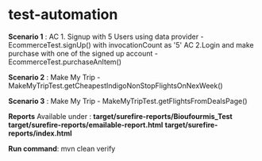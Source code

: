 # test-automation

**Scenario 1** :  AC 1. Signup with 5 Users using data provider - EcommerceTest.signUp() with invocationCount as '5'
                      AC 2.Login and make purchase with one of the signed up account - EcommerceTest.purchaseAnItem()
               
**Scenario 2** : Make My Trip - MakeMyTripTest.getCheapestIndigoNonStopFlightsOnNexWeek()


**Scenario 3** : Make My Trip - MakeMyTripTest.getFlightsFromDealsPage()


**Reports** Available under : **target/surefire-reports/Bioufourmis_Test**
                              **target/surefire-reports/emailable-report.html**
                              **target/surefire-reports/index.html**
                              
 **Run command**: mvn clean verify                            
